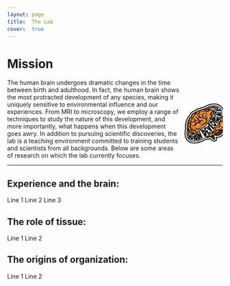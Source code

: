 ```yaml
---
layout: page
title:  The Lab
cover:  true 
---
```

# Mission

 <div class="row">
 	
 </div> 

 <div class="row">
  <div class="column" markdown="1">
  The human brain undergoes dramatic changes in the time between birth and adulthood. In fact, the human brain shows the most protracted development of any species, making it uniquely sensitive to environmental influence and our experiences. From MRI to microscopy, we employ a range of techniques to study the nature of this development, and more importantly, what happens when this development goes awry. In addition to pursuing scientific discoveries, the lab is a teaching environment committed to training students and scientists from all backgrounds. Below are some areas of research on which the lab currently focuses.
  </div>
  
  <div class="column">
  	<img class="lab-logo" src="/assets/img/logo-tight.png" alt="BrainDevLab Logo" style="height: 100%; width: 100%; object-fit: contain"/>
  	</div>
</div> 

***

## Experience and the brain:

Line 1
Line 2
Line 3  

## The role of tissue:

Line 1
Line 2 

## The origins of organization:

Line 1
Line 2
<!--author-->


<style type="text/css">
  .row {
    display: flex;
  }

  .column {
    flex: 50%;    
  }

  img.lab-logo {
    display: block;
    margin-left: auto;
    margin-right: auto;
    padding: 10px;
}
</style>


